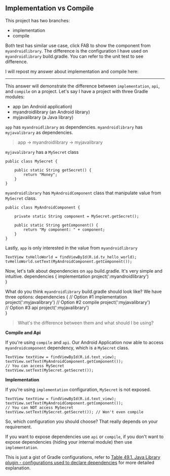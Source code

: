 ## Implementation vs Compile

This project has two branches:

- implementation
- compile

Both test has similar use case, click FAB to show the component from `myandroidlibrary`. The difference is the configuration I have used on `myandroidlibrary` build.gradle. You can refer to the unit test to see difference.

I will repost my answer about implementation and compile here:

----



This answer will demonstrate the difference between `implementation`, `api`, and `compile` on a project. Let's say I have a project with three Gradle modules:

 - app (an Android application)
 - myandroidlibrary (an Android library)
 - myjavalibrary (a Java library)

`app` has `myandroidlibrary` as dependencies. `myandroidlibrary` has `myjavalibrary`  as dependencies.

> app -> myandroidlibrary -> myjavalibrary

`myjavalibrary` has a `MySecret` class


    public class MySecret {
    
        public static String getSecret() {
            return "Money";
        }
    }

`myandroidlibrary` has `MyAndroidComponent` class that manipulate value from `MySecret` class.

    public class MyAndroidComponent {
    
        private static String component = MySecret.getSecret();
    
        public static String getComponent() {
            return "My component: " + component;
        }    
    }

Lastly, `app` is only interested in the value from `myandroidlibrary`

    TextView tvHelloWorld = findViewById(R.id.tv_hello_world);
    tvHelloWorld.setText(MyAndroidComponent.getComponent());

Now, let's talk about dependencies on `app` build.gradle. It's very simple and intuitive.
    dependencies {
        implementation project(':myandroidlibrary')      
    }

What do you think `myandroidlibrary` build.gradle should look like? We have three options:
    dependencies {
        // Option #1
        implementation project(':myjavalibrary') 
        // Option #2
        compile project(':myjavalibrary')      
        // Option #3
        api project(':myjavalibrary')           
    }

> What's the difference between them and what should I be using?

**Compile and Api**

If you're using `compile` and `api`. Our Android Application now able to access `myandroidcomponent` dependency, which is a `MySecret` class.


    TextView textView = findViewById(R.id.text_view);
    textView.setText(MyAndroidComponent.getComponent());
    // You can access MySecret
    textView.setText(MySecret.getSecret());

**Implementation**

If you're using `implementation` configuration, `MySecret` is not exposed.


    TextView textView = findViewById(R.id.text_view);
    textView.setText(MyAndroidComponent.getComponent());
    // You can NOT access MySecret
    textView.setText(MySecret.getSecret()); // Won't even compile

So, which configuration you should choose? That really depends on your requirement. 

If you want to expose dependencies use `api` or `compile`, if you don't want to expose dependencies (hiding your internal module) then use `implementation`.

This is just a gist of Gradle configurations, refer to [Table 49.1. Java Library plugin - configurations used to declare dependencies][1] for more detailed explanation.


[1]: https://docs.gradle.org/current/userguide/java_library_plugin.html
